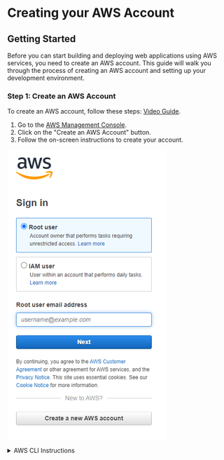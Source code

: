 # Creating your AWS Account

## Getting Started

Before you can start building and deploying web applications using AWS services, you need to create an AWS account. This guide will walk you through the process of creating an AWS account and setting up your development environment.

### Step 1: Create an AWS Account

To create an AWS account, follow these steps: [Video Guide](https://www.youtube.com/watch?v=lIdh92JmWtg).

1. Go to the [AWS Management Console](https://aws.amazon.com/console/).
2. Click on the "Create an AWS Account" button.
3. Follow the on-screen instructions to create your account.

![image](/images/image36.png)

<details>
<summary>AWS CLI Instructions</summary>

### Set Up Your Development Environment

Once you have created your AWS account, you need to set up your development environment. Here are some tools you will need:

1. **AWS CLI**: The AWS Command Line Interface (CLI) is a tool that allows you to interact with AWS services from the command line. You can install the AWS CLI by following the instructions [here](https://docs.aws.amazon.com/cli/latest/userguide/install-cliv2.html).

2. **AWS SDKs**: AWS provides SDKs for various programming languages that allow you to interact with AWS services in your applications. You can find the SDKs for your preferred programming language [here](https://aws.amazon.com/tools/).

3. **AWS Management Console**: The AWS Management Console is a web-based interface that allows you to manage your AWS resources. You can access the AWS Management Console by logging in to your AWS account [here](https://aws.amazon.com/console/).

### Configure Your AWS CLI

To configure your AWS CLI, follow these steps:

1. Open a terminal window.
2. Run the following command to configure your AWS CLI:

```bash
aws configure
```

3. Enter your AWS Access Key ID, AWS Secret Access Key, default region, and default output format when prompted.

### Verify Your Setup

To verify that your AWS CLI is set up correctly, run the following command in your terminal:

```bash
aws ec2 describe-instances
```

If you see a list of EC2 instances in your account, your setup is complete.

</details>
